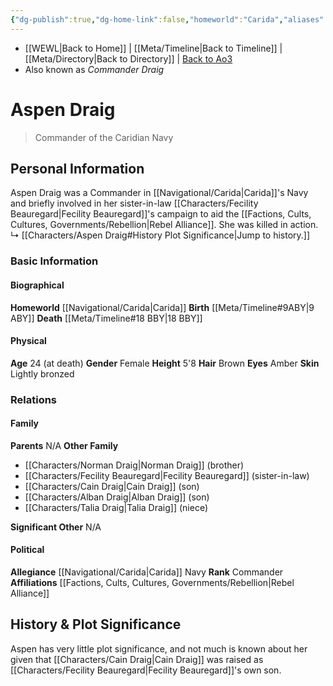 ```yaml
---
{"dg-publish":true,"dg-home-link":false,"homeworld":"Carida","aliases":["Commander Draig"],"tags":["character","commander"],"permalink":"/characters/aspen-draig/","dgHomeLink":false,"dgPassFrontmatter":true}
---
```


- [[WEWL\|Back to Home]] | [[Meta/Timeline\|Back to Timeline]] | [[Meta/Directory\|Back to Directory]] | [Back to Ao3](https://archiveofourown.org/works/19334440/chapters/45992584)
- Also known as *Commander Draig*

# Aspen Draig
>Commander of the Caridian Navy

## Personal Information
Aspen Draig was a Commander in [[Navigational/Carida\|Carida]]'s Navy and briefly involved in her sister-in-law [[Characters/Fecility Beauregard\|Fecility Beauregard]]'s campaign to aid the [[Factions, Cults, Cultures, Governments/Rebellion\|Rebel Alliance]]. She was killed in action. 
↳ [[Characters/Aspen Draig#History Plot Significance\|Jump to history.]]

### Basic Information

#### Biographical
**Homeworld** [[Navigational/Carida\|Carida]]
**Birth** [[Meta/Timeline#9ABY\|9 ABY]]
**Death** [[Meta/Timeline#18 BBY\|18 BBY]]

#### Physical
**Age** 24 (at death)
**Gender** Female
**Height** 5'8
**Hair** Brown
**Eyes** Amber
**Skin** Lightly bronzed

### Relations

#### Family
**Parents** N/A
**Other Family** 
- [[Characters/Norman Draig\|Norman Draig]] (brother)
- [[Characters/Fecility Beauregard\|Fecility Beauregard]] (sister-in-law)
- [[Characters/Cain Draig\|Cain Draig]] (son)
- [[Characters/Alban Draig\|Alban Draig]] (son)
- [[Characters/Talia Draig\|Talia Draig]] (niece)

**Significant Other** N/A

#### Political
**Allegiance** [[Navigational/Carida\|Carida]] Navy
**Rank** Commander
**Affiliations** [[Factions, Cults, Cultures, Governments/Rebellion\|Rebel Alliance]]

## History & Plot Significance
Aspen has very little plot significance, and not much is known about her given that [[Characters/Cain Draig\|Cain Draig]] was raised as [[Characters/Fecility Beauregard\|Fecility Beauregard]]'s own son. 